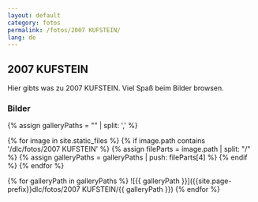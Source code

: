 ```yaml
---
layout: default
category: fotos
permalink: /fotos/2007 KUFSTEIN/
lang: de
---
```


## 2007 KUFSTEIN

Hier gibts was zu 2007 KUFSTEIN. Viel Spaß beim Bilder browsen.

### Bilder
{% assign galleryPaths = "" | split: ',' %}

{% for image in site.static_files %}
{% if image.path contains '/dlc/fotos/2007 KUFSTEIN' %}
        {% assign fileParts = image.path | split: "/" %}
        {% assign galleryPaths = galleryPaths | push: fileParts[4] %}
{% endif %}
{% endfor %}

{% for galleryPath in galleryPaths %}
![{{ galleryPath }}]({{site.page-prefix}}dlc/fotos/2007 KUFSTEIN/{{ galleryPath }})
{% endfor %}
